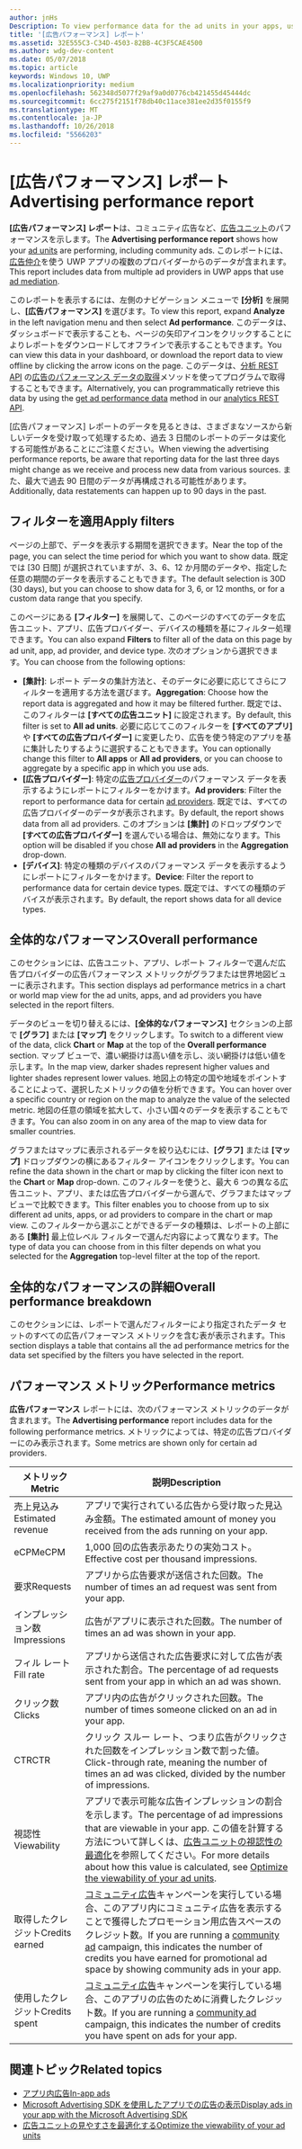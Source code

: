 ```yaml
---
author: jnHs
Description: To view performance data for the ad units in your apps, use the advertising performance report on the Windows Dev Center dashboard.
title: '[広告パフォーマンス] レポート'
ms.assetid: 32E555C3-C34D-4503-82BB-4C3F5CAE4500
ms.author: wdg-dev-content
ms.date: 05/07/2018
ms.topic: article
keywords: Windows 10, UWP
ms.localizationpriority: medium
ms.openlocfilehash: 562348d5077f29af9a0d0776cb421455d45444dc
ms.sourcegitcommit: 6cc275f2151f78db40c11ace381ee2d35f0155f9
ms.translationtype: MT
ms.contentlocale: ja-JP
ms.lasthandoff: 10/26/2018
ms.locfileid: "5566203"
---
```

# <a name="advertising-performance-report"></a><span data-ttu-id="8fdc9-103">[広告パフォーマンス] レポート</span><span class="sxs-lookup"><span data-stu-id="8fdc9-103">Advertising performance report</span></span>


<span data-ttu-id="8fdc9-104">**[広告パフォーマンス] レポート**は、コミュニティ広告など、[広告ユニット](in-app-ads.md)のパフォーマンスを示します。</span><span class="sxs-lookup"><span data-stu-id="8fdc9-104">The **Advertising performance report** shows how your [ad units](in-app-ads.md) are performing, including community ads.</span></span> <span data-ttu-id="8fdc9-105">このレポートには、[広告仲介](in-app-ads.md#mediation)を使う UWP アプリの複数のプロバイダーからのデータが含まれます。</span><span class="sxs-lookup"><span data-stu-id="8fdc9-105">This report includes data from multiple ad providers in UWP apps that use [ad mediation](in-app-ads.md#mediation).</span></span>

<span data-ttu-id="8fdc9-106">このレポートを表示するには、左側のナビゲーション メニューで **[分析]** を展開し、**[広告パフォーマンス]** を選びます。</span><span class="sxs-lookup"><span data-stu-id="8fdc9-106">To view this report, expand **Analyze** in the left navigation menu and then select **Ad performance**.</span></span> <span data-ttu-id="8fdc9-107">このデータは、ダッシュボードで表示することも、ページの矢印アイコンをクリックすることによりレポートをダウンロードしてオフラインで表示することもできます。</span><span class="sxs-lookup"><span data-stu-id="8fdc9-107">You can view this data in your dashboard, or download the report data to view offline by clicking the arrow icons on the page.</span></span> <span data-ttu-id="8fdc9-108">このデータは、[分析 REST API](../monetize/access-analytics-data-using-windows-store-services.md) の[広告のパフォーマンス データの取得](../monetize/get-ad-performance-data.md)メソッドを使ってプログラムで取得することもできます。</span><span class="sxs-lookup"><span data-stu-id="8fdc9-108">Alternatively, you can programmatically retrieve this data by using the [get ad performance data](../monetize/get-ad-performance-data.md) method in our [analytics REST API](../monetize/access-analytics-data-using-windows-store-services.md).</span></span>

<span data-ttu-id="8fdc9-109">[広告パフォーマンス] レポートのデータを見るときは、さまざまなソースから新しいデータを受け取って処理するため、過去 3 日間のレポートのデータは変化する可能性があることにご注意ください。</span><span class="sxs-lookup"><span data-stu-id="8fdc9-109">When viewing the advertising performance reports, be aware that reporting data for the last three days might change as we receive and process new data from various sources.</span></span> <span data-ttu-id="8fdc9-110">また、最大で過去 90 日間のデータが再構成される可能性があります。</span><span class="sxs-lookup"><span data-stu-id="8fdc9-110">Additionally, data restatements can happen up to 90 days in the past.</span></span>

## <a name="apply-filters"></a><span data-ttu-id="8fdc9-111">フィルターを適用</span><span class="sxs-lookup"><span data-stu-id="8fdc9-111">Apply filters</span></span>

<span data-ttu-id="8fdc9-112">ページの上部で、データを表示する期間を選択できます。</span><span class="sxs-lookup"><span data-stu-id="8fdc9-112">Near the top of the page, you can select the time period for which you want to show data.</span></span> <span data-ttu-id="8fdc9-113">既定では [30 日間] が選択されていますが、3、6、12 か月間のデータや、指定した任意の期間のデータを表示することもできます。</span><span class="sxs-lookup"><span data-stu-id="8fdc9-113">The default selection is 30D (30 days), but you can choose to show data for 3, 6, or 12 months, or for a custom data range that you specify.</span></span>

<span data-ttu-id="8fdc9-114">このページにある **[フィルター]** を展開して、このページのすべてのデータを広告ユニット、アプリ、広告プロバイダー、デバイスの種類を基にフィルター処理できます。</span><span class="sxs-lookup"><span data-stu-id="8fdc9-114">You can also expand **Filters** to filter all of the data on this page by ad unit, app, ad provider, and device type.</span></span> <span data-ttu-id="8fdc9-115">次のオプションから選択できます。</span><span class="sxs-lookup"><span data-stu-id="8fdc9-115">You can choose from the following options:</span></span>

* <span data-ttu-id="8fdc9-116">**[集計]**: レポート データの集計方法と、そのデータに必要に応じてさらにフィルターを適用する方法を選びます。</span><span class="sxs-lookup"><span data-stu-id="8fdc9-116">**Aggregation**: Choose how the report data is aggregated and how it may be filtered further.</span></span> <span data-ttu-id="8fdc9-117">既定では、このフィルターは **[すべての広告ユニット]** に設定されます。</span><span class="sxs-lookup"><span data-stu-id="8fdc9-117">By default, this filter is set to **All ad units**.</span></span> <span data-ttu-id="8fdc9-118">必要に応じてこのフィルターを **[すべてのアプリ]** や **[すべての広告プロバイダー]** に変更したり、広告を使う特定のアプリを基に集計したりするように選択することもできます。</span><span class="sxs-lookup"><span data-stu-id="8fdc9-118">You can optionally change this filter to **All apps** or **All ad providers**, or you can choose to aggregate by a specific app in which you use ads.</span></span>
* <span data-ttu-id="8fdc9-119">**[広告プロバイダー]**: 特定の[広告プロバイダー](in-app-ads.md#paid-networks)のパフォーマンス データを表示するようにレポートにフィルターをかけます。</span><span class="sxs-lookup"><span data-stu-id="8fdc9-119">**Ad providers**: Filter the report to performance data for certain [ad providers](in-app-ads.md#paid-networks).</span></span> <span data-ttu-id="8fdc9-120">既定では、すべての広告プロバイダーのデータが表示されます。</span><span class="sxs-lookup"><span data-stu-id="8fdc9-120">By default, the report shows data from all ad providers.</span></span> <span data-ttu-id="8fdc9-121">このオプションは **[集計]** のドロップダウンで **[すべての広告プロバイダー]** を選んでいる場合は、無効になります。</span><span class="sxs-lookup"><span data-stu-id="8fdc9-121">This option will be disabled if you chose **All ad providers** in the **Aggregation** drop-down.</span></span>
* <span data-ttu-id="8fdc9-122">**[デバイス]**: 特定の種類のデバイスのパフォーマンス データを表示するようにレポートにフィルターをかけます。</span><span class="sxs-lookup"><span data-stu-id="8fdc9-122">**Device**: Filter the report to performance data for certain device types.</span></span> <span data-ttu-id="8fdc9-123">既定では、すべての種類のデバイスが表示されます。</span><span class="sxs-lookup"><span data-stu-id="8fdc9-123">By default, the report shows data for all device types.</span></span>

## <a name="overall-performance"></a><span data-ttu-id="8fdc9-124">全体的なパフォーマンス</span><span class="sxs-lookup"><span data-stu-id="8fdc9-124">Overall performance</span></span>

<span data-ttu-id="8fdc9-125">このセクションには、広告ユニット、アプリ、レポート フィルターで選んだ広告プロバイダーの広告パフォーマンス メトリックがグラフまたは世界地図ビューに表示されます。</span><span class="sxs-lookup"><span data-stu-id="8fdc9-125">This section displays ad performance metrics in a chart or world map view for the ad units, apps, and ad providers you have selected in the report filters.</span></span>

<span data-ttu-id="8fdc9-126">データのビューを切り替えるには、**[全体的なパフォーマンス]** セクションの上部で **[グラフ]** または **[マップ]** をクリックします。</span><span class="sxs-lookup"><span data-stu-id="8fdc9-126">To switch to a different view of the data, click **Chart** or **Map** at the top of the **Overall performance** section.</span></span> <span data-ttu-id="8fdc9-127">マップ ビューで、濃い網掛けは高い値を示し、淡い網掛けは低い値を示します。</span><span class="sxs-lookup"><span data-stu-id="8fdc9-127">In the map view, darker shades represent higher values and lighter shades represent lower values.</span></span> <span data-ttu-id="8fdc9-128">地図上の特定の国や地域をポイントすることによって、選択したメトリックの値を分析できます。</span><span class="sxs-lookup"><span data-stu-id="8fdc9-128">You can hover over a specific country or region on the map to analyze the value of the selected metric.</span></span> <span data-ttu-id="8fdc9-129">地図の任意の領域を拡大して、小さい国々のデータを表示することもできます。</span><span class="sxs-lookup"><span data-stu-id="8fdc9-129">You can also zoom in on any area of the map to view data for smaller countries.</span></span>

<span data-ttu-id="8fdc9-130">グラフまたはマップに表示されるデータを絞り込むには、**[グラフ]** または **[マップ]** ドロップダウンの横にあるフィルター アイコンをクリックします。</span><span class="sxs-lookup"><span data-stu-id="8fdc9-130">You can refine the data shown in the chart or map by clicking the filter icon next to the **Chart** or **Map** drop-down.</span></span> <span data-ttu-id="8fdc9-131">このフィルターを使うと、最大 6 つの異なる広告ユニット、アプリ、または広告プロバイダーから選んで、グラフまたはマップ ビューで比較できます。</span><span class="sxs-lookup"><span data-stu-id="8fdc9-131">This filter enables you to choose from up to six different ad units, apps, or ad providers to compare in the chart or map view.</span></span> <span data-ttu-id="8fdc9-132">このフィルターから選ぶことができるデータの種類は、レポートの上部にある **[集計]** 最上位レベル フィルターで選んだ内容によって異なります。</span><span class="sxs-lookup"><span data-stu-id="8fdc9-132">The type of data you can choose from in this filter depends on what you selected for the **Aggregation** top-level filter at the top of the report.</span></span>


## <a name="overall-performance-breakdown"></a><span data-ttu-id="8fdc9-133">全体的なパフォーマンスの詳細</span><span class="sxs-lookup"><span data-stu-id="8fdc9-133">Overall performance breakdown</span></span>

<span data-ttu-id="8fdc9-134">このセクションには、レポートで選んだフィルターにより指定されたデータ セットのすべての広告パフォーマンス メトリックを含む表が表示されます。</span><span class="sxs-lookup"><span data-stu-id="8fdc9-134">This section displays a table that contains all the ad performance metrics for the data set specified by the filters you have selected in the report.</span></span>

## <a name="performance-metrics"></a><span data-ttu-id="8fdc9-135">パフォーマンス メトリック</span><span class="sxs-lookup"><span data-stu-id="8fdc9-135">Performance metrics</span></span>

<span data-ttu-id="8fdc9-136">**広告パフォーマンス** レポートには、次のパフォーマンス メトリックのデータが含まれます。</span><span class="sxs-lookup"><span data-stu-id="8fdc9-136">The **Advertising performance** report includes data for the following performance metrics.</span></span> <span data-ttu-id="8fdc9-137">メトリックによっては、特定の広告プロバイダーにのみ表示されます。</span><span class="sxs-lookup"><span data-stu-id="8fdc9-137">Some metrics are shown only for certain ad providers.</span></span>

|  <span data-ttu-id="8fdc9-138">メトリック</span><span class="sxs-lookup"><span data-stu-id="8fdc9-138">Metric</span></span>  |  <span data-ttu-id="8fdc9-139">説明</span><span class="sxs-lookup"><span data-stu-id="8fdc9-139">Description</span></span>  |
|----------|---------------|
| <span data-ttu-id="8fdc9-140">売上見込み</span><span class="sxs-lookup"><span data-stu-id="8fdc9-140">Estimated revenue</span></span>  |  <span data-ttu-id="8fdc9-141">アプリで実行されている広告から受け取った見込み金額。</span><span class="sxs-lookup"><span data-stu-id="8fdc9-141">The estimated amount of money you received from the ads running on your app.</span></span> |
| <span data-ttu-id="8fdc9-142">eCPM</span><span class="sxs-lookup"><span data-stu-id="8fdc9-142">eCPM</span></span>  |  <span data-ttu-id="8fdc9-143">1,000 回の広告表示あたりの実効コスト。</span><span class="sxs-lookup"><span data-stu-id="8fdc9-143">Effective cost per thousand impressions.</span></span> |
| <span data-ttu-id="8fdc9-144">要求</span><span class="sxs-lookup"><span data-stu-id="8fdc9-144">Requests</span></span>  | <span data-ttu-id="8fdc9-145">アプリから広告要求が送信された回数。</span><span class="sxs-lookup"><span data-stu-id="8fdc9-145">The number of times an ad request was sent from your app.</span></span>  |
| <span data-ttu-id="8fdc9-146">インプレッション数</span><span class="sxs-lookup"><span data-stu-id="8fdc9-146">Impressions</span></span>  | <span data-ttu-id="8fdc9-147">広告がアプリに表示された回数。</span><span class="sxs-lookup"><span data-stu-id="8fdc9-147">The number of times an ad was shown in your app.</span></span>  |
| <span data-ttu-id="8fdc9-148">フィル レート</span><span class="sxs-lookup"><span data-stu-id="8fdc9-148">Fill rate</span></span>  | <span data-ttu-id="8fdc9-149">アプリから送信された広告要求に対して広告が表示された割合。</span><span class="sxs-lookup"><span data-stu-id="8fdc9-149">The percentage of ad requests sent from your app in which an ad was shown.</span></span>  |
| <span data-ttu-id="8fdc9-150">クリック数</span><span class="sxs-lookup"><span data-stu-id="8fdc9-150">Clicks</span></span>  |  <span data-ttu-id="8fdc9-151">アプリ内の広告がクリックされた回数。</span><span class="sxs-lookup"><span data-stu-id="8fdc9-151">The number of times someone clicked on an ad in your app.</span></span> |
| <span data-ttu-id="8fdc9-152">CTR</span><span class="sxs-lookup"><span data-stu-id="8fdc9-152">CTR</span></span>  |  <span data-ttu-id="8fdc9-153">クリック スルー レート、つまり広告がクリックされた回数をインプレッション数で割った値。</span><span class="sxs-lookup"><span data-stu-id="8fdc9-153">Click-through rate, meaning the number of times an ad was clicked, divided by the number of impressions.</span></span> |
| <span data-ttu-id="8fdc9-154">視認性</span><span class="sxs-lookup"><span data-stu-id="8fdc9-154">Viewability</span></span> | <span data-ttu-id="8fdc9-155">アプリで表示可能な広告インプレッションの割合を示します。</span><span class="sxs-lookup"><span data-stu-id="8fdc9-155">The percentage of ad impressions that are viewable in your app.</span></span> <span data-ttu-id="8fdc9-156">この値を計算する方法について詳しくは、[広告ユニットの視認性の最適化](../monetize/optimize-ad-unit-viewability.md)を参照してください。</span><span class="sxs-lookup"><span data-stu-id="8fdc9-156">For more details about how this value is calculated, see [Optimize the viewability of your ad units](../monetize/optimize-ad-unit-viewability.md).</span></span> |
| <span data-ttu-id="8fdc9-157">取得したクレジット</span><span class="sxs-lookup"><span data-stu-id="8fdc9-157">Credits earned</span></span>  | <span data-ttu-id="8fdc9-158">[コミュニティ広告](https://docs.microsoft.com/windows/uwp/publish/about-community-ads)キャンペーンを実行している場合、このアプリ内にコミュニティ広告を表示することで獲得したプロモーション用広告スペースのクレジット数。</span><span class="sxs-lookup"><span data-stu-id="8fdc9-158">If you are running a [community ad](https://docs.microsoft.com/windows/uwp/publish/about-community-ads) campaign, this indicates the number of credits you have earned for promotional ad space by showing community ads in your app.</span></span>  |
| <span data-ttu-id="8fdc9-159">使用したクレジット</span><span class="sxs-lookup"><span data-stu-id="8fdc9-159">Credits spent</span></span>  | <span data-ttu-id="8fdc9-160">[コミュニティ広告](https://docs.microsoft.com/windows/uwp/publish/about-community-ads)キャンペーンを実行している場合、このアプリの広告のために消費したクレジット数。</span><span class="sxs-lookup"><span data-stu-id="8fdc9-160">If you are running a [community ad](https://docs.microsoft.com/windows/uwp/publish/about-community-ads) campaign, this indicates the number of credits you have spent on ads for your app.</span></span>  |

## <a name="related-topics"></a><span data-ttu-id="8fdc9-161">関連トピック</span><span class="sxs-lookup"><span data-stu-id="8fdc9-161">Related topics</span></span>

* [<span data-ttu-id="8fdc9-162">アプリ内広告</span><span class="sxs-lookup"><span data-stu-id="8fdc9-162">In-app ads</span></span>](in-app-ads.md)
* [<span data-ttu-id="8fdc9-163">Microsoft Advertising SDK を使用したアプリでの広告の表示</span><span class="sxs-lookup"><span data-stu-id="8fdc9-163">Display ads in your app with the Microsoft Advertising SDK</span></span>](../monetize/display-ads-in-your-app.md)
* [<span data-ttu-id="8fdc9-164">広告ユニットの見やすさを最適化する</span><span class="sxs-lookup"><span data-stu-id="8fdc9-164">Optimize the viewability of your ad units</span></span>](../monetize/optimize-ad-unit-viewability.md)


 
